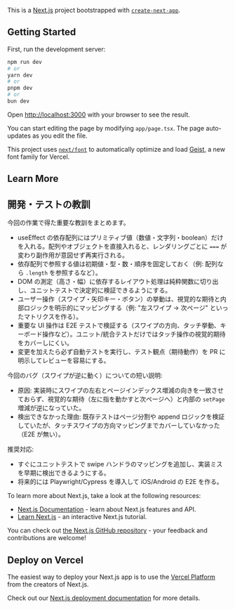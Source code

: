 This is a [Next.js](https://nextjs.org) project bootstrapped with [`create-next-app`](https://nextjs.org/docs/app/api-reference/cli/create-next-app).

## Getting Started

First, run the development server:

```bash
npm run dev
# or
yarn dev
# or
pnpm dev
# or
bun dev
```

Open [http://localhost:3000](http://localhost:3000) with your browser to see the result.

You can start editing the page by modifying `app/page.tsx`. The page auto-updates as you edit the file.

This project uses [`next/font`](https://nextjs.org/docs/app/building-your-application/optimizing/fonts) to automatically optimize and load [Geist](https://vercel.com/font), a new font family for Vercel.

## Learn More

## 開発・テストの教訓

今回の作業で得た重要な教訓をまとめます。

- useEffect の依存配列にはプリミティブ値（数値・文字列・boolean）だけを入れる。配列やオブジェクトを直接入れると、レンダリングごとに `===` が変わり副作用が意図せず再実行される。
- 依存配列で参照する値は初期値・型・数・順序を固定しておく（例: 配列なら `.length` を参照するなど）。
- DOM の測定（高さ・幅）に依存するレイアウト処理は純粋関数に切り出し、ユニットテストで決定的に検証できるようにする。
- ユーザー操作（スワイプ・矢印キー・ボタン）の挙動は、視覚的な期待と内部ロジックを明示的にマッピングする（例: "左スワイプ → 次ページ" といったマトリクスを作る）。
- 重要な UI 操作は E2E テストで検証する（スワイプの方向、タッチ挙動、キーボード操作など）。ユニット/統合テストだけではタッチ操作の視覚的期待をカバーしにくい。
- 変更を加えたら必ず自動テストを実行し、テスト観点（期待動作）を PR に明示してレビューを容易にする。

今回のバグ（スワイプが逆に動く）についての短い説明:

- 原因: 実装時にスワイプの左右とページインデックス増減の向きを一致させておらず、視覚的な期待（左に指を動かすと次ページへ）と内部の `setPage` 増減が逆になっていた。
- 検出できなかった理由: 既存テストはページ分割や append ロジックを検証していたが、タッチスワイプの方向マッピングまでカバーしていなかった（E2E が無い）。

推奨対応:

- すぐにユニットテストで swipe ハンドラのマッピングを追加し、実装ミスを早期に検出できるようにする。
- 将来的には Playwright/Cypress を導入して iOS/Android の E2E を作る。


To learn more about Next.js, take a look at the following resources:

- [Next.js Documentation](https://nextjs.org/docs) - learn about Next.js features and API.
- [Learn Next.js](https://nextjs.org/learn) - an interactive Next.js tutorial.

You can check out [the Next.js GitHub repository](https://github.com/vercel/next.js) - your feedback and contributions are welcome!

## Deploy on Vercel

The easiest way to deploy your Next.js app is to use the [Vercel Platform](https://vercel.com/new?utm_medium=default-template&filter=next.js&utm_source=create-next-app&utm_campaign=create-next-app-readme) from the creators of Next.js.

Check out our [Next.js deployment documentation](https://nextjs.org/docs/app/building-your-application/deploying) for more details.
